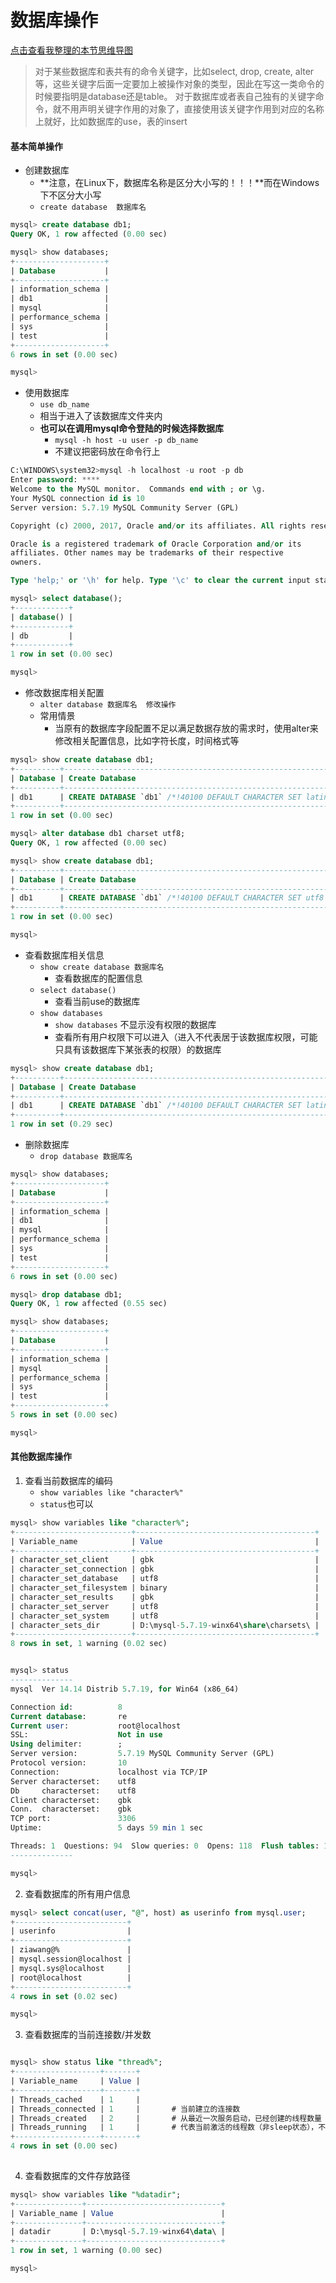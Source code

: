 # 数据库操作

[点击查看我整理的本节思维导图](https://github.com/ZiaWang/Hello/blob/master/picture/mysql_database_operation.png?raw=true)


> 对于某些数据库和表共有的命令关键字，比如select, drop, create, alter等，这些关键字后面一定要加上被操作对象的类型，因此在写这一类命令的时候要指明是database还是table。
> 对于数据库或者表自己独有的关键字命令，就不用声明关键字作用的对象了，直接使用该关键字作用到对应的名称上就好，比如数据库的use，表的insert

#### 基本简单操作
- 创建数据库
	- **注意，在Linux下，数据库名称是区分大小写的！！！**而在Windows下不区分大小写
	- `create database  数据库名`

```sql
mysql> create database db1;
Query OK, 1 row affected (0.00 sec)

mysql> show databases;
+--------------------+
| Database           |
+--------------------+
| information_schema |
| db1                |
| mysql              |
| performance_schema |
| sys                |
| test               |
+--------------------+
6 rows in set (0.00 sec)

mysql>
```

- 使用数据库
	- `use db_name`
	- 相当于进入了该数据库文件夹内
	- **也可以在调用mysql命令登陆的时候选择数据库**
		- `mysql -h host -u user -p db_name`
		- 不建议把密码放在命令行上

```sql
C:\WINDOWS\system32>mysql -h localhost -u root -p db
Enter password: ****
Welcome to the MySQL monitor.  Commands end with ; or \g.
Your MySQL connection id is 10
Server version: 5.7.19 MySQL Community Server (GPL)

Copyright (c) 2000, 2017, Oracle and/or its affiliates. All rights reserved.

Oracle is a registered trademark of Oracle Corporation and/or its
affiliates. Other names may be trademarks of their respective
owners.

Type 'help;' or '\h' for help. Type '\c' to clear the current input statement.

mysql> select database();
+------------+
| database() |
+------------+
| db         |
+------------+
1 row in set (0.00 sec)

mysql>


```

- 修改数据库相关配置
	- `alter database 数据库名  修改操作`
	- 常用情景
		- 当原有的数据库字段配置不足以满足数据存放的需求时，使用alter来修改相关配置信息，比如字符长度，时间格式等

```sql
mysql> show create database db1;
+----------+----------------------------------------------------------------+
| Database | Create Database                                                |
+----------+----------------------------------------------------------------+
| db1      | CREATE DATABASE `db1` /*!40100 DEFAULT CHARACTER SET latin1 */ |
+----------+----------------------------------------------------------------+
1 row in set (0.00 sec)

mysql> alter database db1 charset utf8;
Query OK, 1 row affected (0.00 sec)

mysql> show create database db1;
+----------+--------------------------------------------------------------+
| Database | Create Database                                              |
+----------+--------------------------------------------------------------+
| db1      | CREATE DATABASE `db1` /*!40100 DEFAULT CHARACTER SET utf8 */ |
+----------+--------------------------------------------------------------+
1 row in set (0.00 sec)

mysql>
```

- 查看数据库相关信息
	- `show create database 数据库名`
		- 查看数据库的配置信息
	- `select database()`
		- 查看当前use的数据库
	- `show databases`
		- `show databases` 不显示没有权限的数据库
		- 查看所有用户权限下可以进入（进入不代表居于该数据库权限，可能只具有该数据库下某张表的权限）的数据库 

```sql
mysql> show create database db1;
+----------+----------------------------------------------------------------+
| Database | Create Database                                                |
+----------+----------------------------------------------------------------+
| db1      | CREATE DATABASE `db1` /*!40100 DEFAULT CHARACTER SET latin1 */ |
+----------+----------------------------------------------------------------+
1 row in set (0.29 sec)
```

- 删除数据库
	- `drop database 数据库名`


```sql
mysql> show databases;
+--------------------+
| Database           |
+--------------------+
| information_schema |
| db1                |
| mysql              |
| performance_schema |
| sys                |
| test               |
+--------------------+
6 rows in set (0.00 sec)

mysql> drop database db1;
Query OK, 1 row affected (0.55 sec)

mysql> show databases;
+--------------------+
| Database           |
+--------------------+
| information_schema |
| mysql              |
| performance_schema |
| sys                |
| test               |
+--------------------+
5 rows in set (0.00 sec)

mysql>
```

#### 其他数据库操作
1. 查看当前数据库的编码
	- `show variables like "character%"`
	- `status`也可以

```sql
mysql> show variables like "character%";
+--------------------------+----------------------------------------+
| Variable_name            | Value                                  |
+--------------------------+----------------------------------------+
| character_set_client     | gbk                                    |
| character_set_connection | gbk                                    |
| character_set_database   | utf8                                   |
| character_set_filesystem | binary                                 |
| character_set_results    | gbk                                    |
| character_set_server     | utf8                                   |
| character_set_system     | utf8                                   |
| character_sets_dir       | D:\mysql-5.7.19-winx64\share\charsets\ |
+--------------------------+----------------------------------------+
8 rows in set, 1 warning (0.02 sec)


mysql> status
--------------
mysql  Ver 14.14 Distrib 5.7.19, for Win64 (x86_64)

Connection id:          8
Current database:       re
Current user:           root@localhost
SSL:                    Not in use
Using delimiter:        ;
Server version:         5.7.19 MySQL Community Server (GPL)
Protocol version:       10
Connection:             localhost via TCP/IP
Server characterset:    utf8
Db     characterset:    utf8
Client characterset:    gbk
Conn.  characterset:    gbk
TCP port:               3306
Uptime:                 5 days 59 min 1 sec

Threads: 1  Questions: 94  Slow queries: 0  Opens: 118  Flush tables: 1  Open tables: 109  Queries per second avg: 0.000
--------------

mysql>      
```

2. 查看数据库的所有用户信息

```sql
mysql> select concat(user, "@", host) as userinfo from mysql.user;
+-------------------------+
| userinfo                |
+-------------------------+
| ziawang@%               |
| mysql.session@localhost |
| mysql.sys@localhost     |
| root@localhost          |
+-------------------------+
4 rows in set (0.02 sec)

mysql>      
```

3. 查看数据库的当前连接数/并发数

```sql

mysql> show status like "thread%";
+-------------------+-------+
| Variable_name     | Value |
+-------------------+-------+
| Threads_cached    | 1     |		
| Threads_connected | 1     |		# 当前建立的连接数            
| Threads_created   | 2     |		# 从最近一次服务启动，已经创建的线程数量    
| Threads_running   | 1     |		# 代表当前激活的线程数（非sleep状态），不等于正在使用的线程数                                                                            
+-------------------+-------+
4 rows in set (0.00 sec)
                                                                                                              
```

4. 查看数据库的文件存放路径

```sql
mysql> show variables like "%datadir";
+---------------+------------------------------+
| Variable_name | Value                        |
+---------------+------------------------------+
| datadir       | D:\mysql-5.7.19-winx64\data\ |
+---------------+------------------------------+
1 row in set, 1 warning (0.00 sec)

mysql>                                                                                                   
```